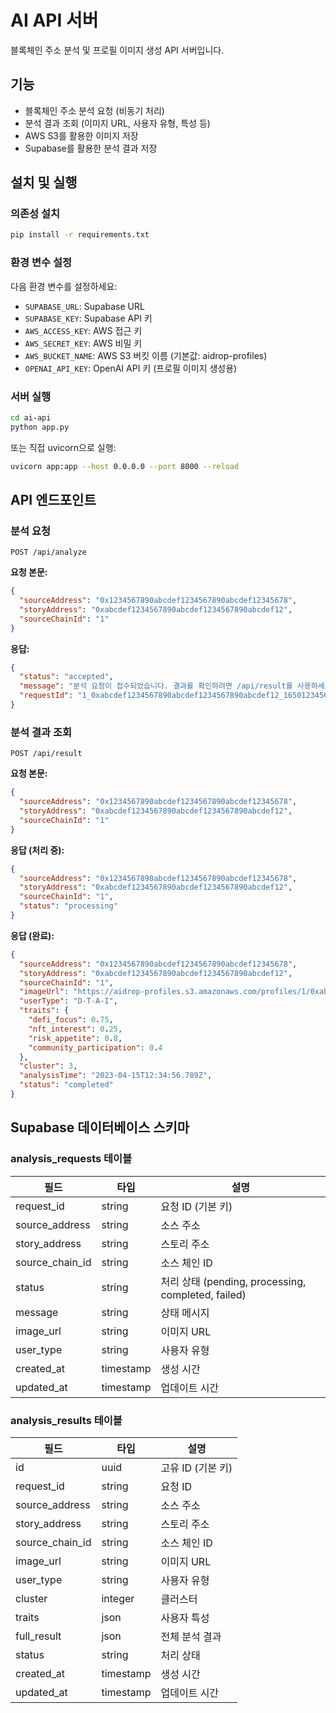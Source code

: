 # AI API 서버

블록체인 주소 분석 및 프로필 이미지 생성 API 서버입니다.

## 기능

- 블록체인 주소 분석 요청 (비동기 처리)
- 분석 결과 조회 (이미지 URL, 사용자 유형, 특성 등)
- AWS S3를 활용한 이미지 저장
- Supabase를 활용한 분석 결과 저장

## 설치 및 실행

### 의존성 설치

```bash
pip install -r requirements.txt
```

### 환경 변수 설정

다음 환경 변수를 설정하세요:

- `SUPABASE_URL`: Supabase URL
- `SUPABASE_KEY`: Supabase API 키
- `AWS_ACCESS_KEY`: AWS 접근 키
- `AWS_SECRET_KEY`: AWS 비밀 키
- `AWS_BUCKET_NAME`: AWS S3 버킷 이름 (기본값: aidrop-profiles)
- `OPENAI_API_KEY`: OpenAI API 키 (프로필 이미지 생성용)

### 서버 실행

```bash
cd ai-api
python app.py
```

또는 직접 uvicorn으로 실행:

```bash
uvicorn app:app --host 0.0.0.0 --port 8000 --reload
```

## API 엔드포인트

### 분석 요청

```
POST /api/analyze
```

**요청 본문:**

```json
{
  "sourceAddress": "0x1234567890abcdef1234567890abcdef12345678",
  "storyAddress": "0xabcdef1234567890abcdef1234567890abcdef12",
  "sourceChainId": "1"
}
```

**응답:**

```json
{
  "status": "accepted",
  "message": "분석 요청이 접수되었습니다. 결과를 확인하려면 /api/result를 사용하세요.",
  "requestId": "1_0xabcdef1234567890abcdef1234567890abcdef12_1650123456"
}
```

### 분석 결과 조회

```
POST /api/result
```

**요청 본문:**

```json
{
  "sourceAddress": "0x1234567890abcdef1234567890abcdef12345678",
  "storyAddress": "0xabcdef1234567890abcdef1234567890abcdef12",
  "sourceChainId": "1"
}
```

**응답 (처리 중):**

```json
{
  "sourceAddress": "0x1234567890abcdef1234567890abcdef12345678",
  "storyAddress": "0xabcdef1234567890abcdef1234567890abcdef12",
  "sourceChainId": "1",
  "status": "processing"
}
```

**응답 (완료):**

```json
{
  "sourceAddress": "0x1234567890abcdef1234567890abcdef12345678",
  "storyAddress": "0xabcdef1234567890abcdef1234567890abcdef12",
  "sourceChainId": "1",
  "imageUrl": "https://aidrop-profiles.s3.amazonaws.com/profiles/1/0xabcdef1234567890abcdef1234567890abcdef12/character_123456789.png",
  "userType": "D-T-A-I",
  "traits": {
    "defi_focus": 0.75,
    "nft_interest": 0.25,
    "risk_appetite": 0.8,
    "community_participation": 0.4
  },
  "cluster": 3,
  "analysisTime": "2023-04-15T12:34:56.789Z",
  "status": "completed"
}
```

## Supabase 데이터베이스 스키마

### analysis_requests 테이블

| 필드 | 타입 | 설명 |
|------|------|------|
| request_id | string | 요청 ID (기본 키) |
| source_address | string | 소스 주소 |
| story_address | string | 스토리 주소 |
| source_chain_id | string | 소스 체인 ID |
| status | string | 처리 상태 (pending, processing, completed, failed) |
| message | string | 상태 메시지 |
| image_url | string | 이미지 URL |
| user_type | string | 사용자 유형 |
| created_at | timestamp | 생성 시간 |
| updated_at | timestamp | 업데이트 시간 |

### analysis_results 테이블

| 필드 | 타입 | 설명 |
|------|------|------|
| id | uuid | 고유 ID (기본 키) |
| request_id | string | 요청 ID |
| source_address | string | 소스 주소 |
| story_address | string | 스토리 주소 |
| source_chain_id | string | 소스 체인 ID |
| image_url | string | 이미지 URL |
| user_type | string | 사용자 유형 |
| cluster | integer | 클러스터 |
| traits | json | 사용자 특성 |
| full_result | json | 전체 분석 결과 |
| status | string | 처리 상태 |
| created_at | timestamp | 생성 시간 |
| updated_at | timestamp | 업데이트 시간 | 